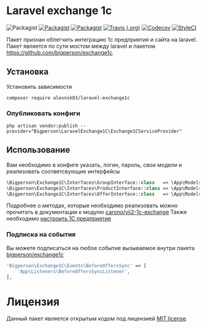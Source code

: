 # Laravel exchange 1c
![Packagist](https://img.shields.io/packagist/l/bigperson/laravel-exchange1c.svg?style=flat-square)
[![Packagist](https://img.shields.io/packagist/dt/bigperson/laravel-exchange1c.svg?style=flat-square)](https://packagist.org/packages/bigperson/laravel-exchange1c)
[![Packagist](https://img.shields.io/packagist/v/bigperson/laravel-exchange1c.svg?style=flat-square)](https://packagist.org/packages/bigperson/laravel-exchange1c)
[![Travis (.org)](https://img.shields.io/travis/bigperson/laravel-exchange1c.svg?style=flat-square)](https://travis-ci.org/bigperson/laravel-exchange1c)
[![Codecov](https://img.shields.io/codecov/c/github/bigperson/laravel-exchange1c.svg?style=flat-square)](https://codecov.io/gh/bigperson/laravel-exchange1c)
[![StyleCI](https://github.styleci.io/repos/154342667/shield?branch=master)](https://github.styleci.io/repos/154342667)

Пакет признан облегчить интеграцию 1с предприятия и сайта на laravel. Пакет является по сути мостом между laravel и пакетом https://github.com/bigperson/exchange1c.

## Установка
Установить зависимости
```
composer require alexnsk83/laravel-exchange1c
```
 
### Опубликовать конфиги
```
php artisan vendor:publish --provider="Bigperson\LaravelExchange1C\Exchange1CServiceProvider"
```
 
## Использование
Вам необходимо в конфиге указать, логин, пароль, свои модели и реализовать соответсвующие интерфейсы
```php
\Bigperson\Exchange1C\Interfaces\GroupInterface::class   => \App\Models\Category::class,
\Bigperson\Exchange1C\Interfaces\ProductInterface::class => \App\Models\Product::class,
\Bigperson\Exchange1C\Interfaces\OfferInterface::class   => \App\Models\Offer::class,
```
Подробнее о методах, которые необходимо реализовать можно прочитать в документации к модулю [carono/yii2-1c-exchange]((https://github.com/carono/yii2-1c-exchange#%D0%98%D0%BD%D1%82%D0%B5%D1%80%D1%84%D0%B5%D0%B9%D1%81%D1%8B))
Также необходимо [настроить 1С предприятие](https://github.com/carono/yii2-1c-exchange#%D0%9D%D0%B0%D1%81%D1%82%D1%80%D0%BE%D0%B9%D0%BA%D0%B0-1%D0%A1) 

### Подписка на события
Вы можете подписаться на любое событие вызываемое внутри пакета [bigperson/exchange1c](https://github.com/bigperson/exchange1c/tree/master/src/Events) 
```php
'Bigperson\Exchange1C\Events\BeforeOffersSync' => [
    'App\Listeners\BeforeOffersSyncListener',
],
```

# Лицензия
Данный пакет является открытым кодом под лицензией [MIT license](LICENSE).
